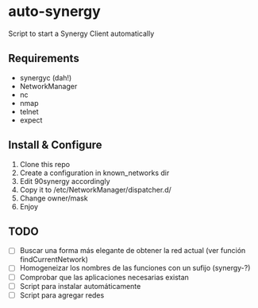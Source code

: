 # auto-synergy

Script to start a Synergy Client automatically

## Requirements

* synergyc (dah!)
* NetworkManager
* nc 
* nmap
* telnet
* expect 

## Install & Configure

1. Clone this repo
2. Create a configuration in known_networks dir
3. Edit 90synergy accordingly
4. Copy it to /etc/NetworkManager/dispatcher.d/
5. Change owner/mask
6. Enjoy

## TODO

* [ ] Buscar una forma más elegante de obtener la red actual (ver función findCurrentNetwork)
* [ ] Homogeneizar los nombres de las funciones con un sufijo (synergy-?)
* [ ] Comprobar que las aplicaciones necesarias existan
* [ ] Script para instalar automáticamente
* [ ] Script para agregar redes
